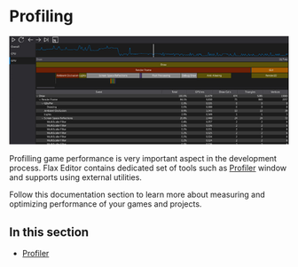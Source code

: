 # Profiling

![Flax Profiler](media/title.jpg)

Profilling game performance is very important aspect in the development process. Flax Editor contains dedicated set of tools such as [Profiler](profiler.md) window and supports using external utilities.

Follow this documentation section to learn more about measuring and optimizing performance of your games and projects.

## In this section

* [Profiler](profiler.md)
